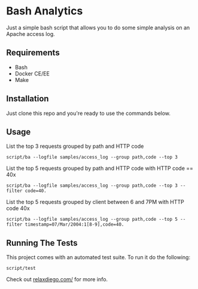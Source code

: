 Bash Analytics
==============

Just a simple bash script that allows you to do some simple analysis on
an Apache access log.


Requirements
------------

* Bash
* Docker CE/EE
* Make


Installation
------------

Just clone this repo and you're ready to use the commands below.


Usage
-----

List the top 3 requests grouped by path and HTTP code

```
script/ba --logfile samples/access_log --group path,code --top 3
```

List the top 5 requests grouped by path and HTTP code with HTTP code == 40x

```
script/ba --logfile samples/access_log --group path,code --top 3 --filter code=40.
```

List the top 5 requests grouped by client between 6 and 7PM with HTTP code 40x

```
script/ba --logfile samples/access_log --group path,code --top 5 --filter timestamp=07/Mar/2004:1[8-9],code=40.
```

Running The Tests
-----------------

This project comes with an automated test suite. To run it do the following:

```
script/test
```

Check out [relaxdiego.com/](https://relaxdiego.com/) for more info.

